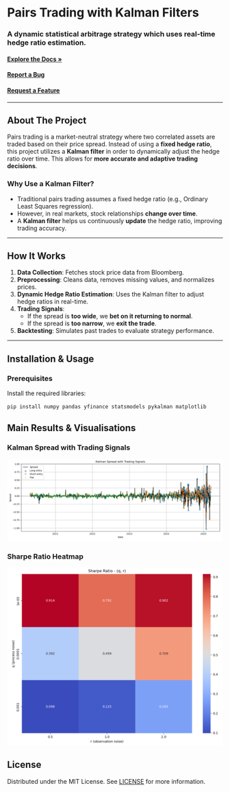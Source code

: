 <!-- PROJECT TITLE -->
<!-- PROJECT SHIELD -->

# Pairs Trading with Kalman Filters

### A dynamic statistical arbitrage strategy which uses real-time hedge ratio estimation.

#### [Explore the Docs »](https://github.com/shimonadas/kalman_filter)  
#### [Report a Bug](https://github.com/shimonadas/kalman_filter/issues/new?labels=bug)  
#### [Request a Feature](https://github.com/shimonadas/kalman_filter/issues/new?labels=enhancement)

---

## About The Project

Pairs trading is a market-neutral strategy where two correlated assets are traded based on their price spread. Instead of using a **fixed hedge ratio**, this project utilizes a **Kalman filter** in order to dynamically adjust the hedge ratio over time. This allows for **more accurate and adaptive trading decisions**.

### **Why Use a Kalman Filter?**
- Traditional pairs trading assumes a fixed hedge ratio (e.g., Ordinary Least Squares regression).
- However, in real markets, stock relationships **change over time**.
- A **Kalman filter** helps us continuously **update** the hedge ratio, improving trading accuracy.

---

## **How It Works**
1. **Data Collection**: Fetches stock price data from Bloomberg.
2. **Preprocessing**: Cleans data, removes missing values, and normalizes prices.
3. **Dynamic Hedge Ratio Estimation**: Uses the Kalman filter to adjust hedge ratios in real-time.
4. **Trading Signals**:
   - If the spread is **too wide**, we **bet on it returning to normal**.
   - If the spread is **too narrow**, we **exit the trade**.
5. **Backtesting**: Simulates past trades to evaluate strategy performance.

---

## Installation & Usage

### Prerequisites
Install the required libraries:

```bash
pip install numpy pandas yfinance statsmodels pykalman matplotlib
```

## Main Results & Visualisations

### Kalman Spread with Trading Signals
![Kalman Spread](https://github.com/shimonadas/kalman_filter/blob/develop/results/kalman_spread.png?raw=true)

### Sharpe Ratio Heatmap
![Sharpe Ratio Heatmap](https://github.com/shimonadas/kalman_filter/blob/develop/results/sharpe_heatmap.png?raw=true)

## License

Distributed under the MIT License. See [LICENSE](LICENSE) for more information.
